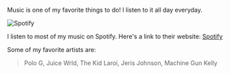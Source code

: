 Music is one of my favorite things to do! I listen to it all day everyday.

![Spotify](https://miro.medium.com/max/1920/1*6C-KzhhXtq9uV2Ow2Oscag.jpeg)

I listen to most of my music on Spotify. Here's a link to their website:
[Spotify](http://spotify.com)

Some of my favorite artists are:
> Polo G,
> Juice Wrld,
> The Kid Laroi,
> Jeris Johnson,
> Machine Gun Kelly
